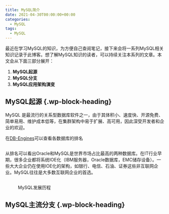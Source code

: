 ```yaml
---
title: MySQL简介
date: 2021-04-30T00:00:00+00:00
categories:
  - MySQL
tags:
  - MySQL
---
```

最近在学习MySQL的知识，为方便自己查阅笔记，接下来会将一系列MySQL相关知识记录于此博客。想了解MySQL知识的读者，可以持续关注本系列的文章。本文会从下面三部分展开：

  1. **MySQL起源**
  2. **MySQL分支**
  3. **MySQL应用架构演变**

## **MySQL起源** {.wp-block-heading}

MySQL 是最流行的关系型数据库软件之一，由于其体积小、速度快、开源免费、简单易用、维护成本低等，在集群架构中易于扩展、高可用，因此深受开发者和企业的欢迎。

在[DB-Engines][1]可以查看各数据库的排名<figure class="wp-block-image">

<img decoding="async" src="http://roliu.work/wp-content/uploads/2021/04/截屏2021-04-18-上午11.43.35-1024x362.png" alt="" class="wp-image-830" /> </figure> 

从排名可以看出Oracle和MySQL是世界市场占比最高的两种数据库。在IT行业早期，很多企业都将系统IOE化（IBM服务器，Oracle数据库，EMC储存设备）。一些大大企业仍在使用IOE化的架构，如银行、电信、石油、证券这些非互联网企业。MySQL往往是大多数互联网企业的首选。<figure class="wp-block-image">

<img decoding="async" src="http://roliu.work/wp-content/uploads/2021/04/MySQL海量数据存储与优化（上）-802x1024.jpg" alt="" class="wp-image-833" /> <figcaption>MySQL发展历程</figcaption></figure> 

## **MySQL主流分支** {.wp-block-heading}

 [1]: https://db-engines.com/en/ranking